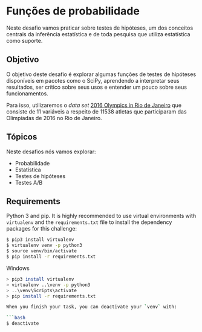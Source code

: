 # Funções de probabilidade

Neste desafio vamos praticar sobre testes de hipóteses, um dos conceitos centrais
da inferência estatística e de toda pesquisa que utiliza estatística como suporte.

## Objetivo

O objetivo deste desafio é explorar algumas funções de testes de hipóteses disponíveis
em pacotes como o SciPy, aprendendo a interpretar seus resultados, ser crítico sobre
seus usos e entender um pouco sobre seus funcionamentos.

Para isso, utilizaremos  o _data set_ [2016 Olympics in Rio de Janeiro](https://www.kaggle.com/rio2016/olympic-games/)
que consiste de 11 variáveis a respeito de 11538 atletas que participaram das
Olimpíadas de 2016 no Rio de Janeiro.

## Tópicos

Neste desafios nós vamos explorar:

* Probabilidade
* Estatística
* Testes de hipóteses
* Testes A/B

## Requirements

Python 3 and pip. It is highly recommended to use virtual environments with `virtualenv` and the `requirements.txt` file to install the dependency packages for this challenge:

```bash
$ pip3 install virtualenv
$ virtualenv venv -p python3
$ source venv/bin/activate
$ pip install -r requirements.txt
```

Windows

```bash
> pip3 install virtualenv
> virtualenv ..\venv -p python3
> ..\venv\Scripts\activate
> pip install -r requirements.txt

When you finish your task, you can deactivate your `venv` with: 

```bash
$ deactivate
```

